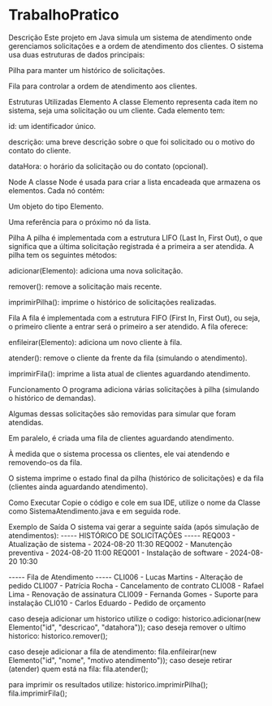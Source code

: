 # TrabalhoPratico
Descrição
Este projeto em Java simula um sistema de atendimento onde gerenciamos solicitações e a ordem de atendimento dos clientes. O sistema usa duas estruturas de dados principais:

Pilha para manter um histórico de solicitações.

Fila para controlar a ordem de atendimento aos clientes.

Estruturas Utilizadas
Elemento
A classe Elemento representa cada item no sistema, seja uma solicitação ou um cliente. Cada elemento tem:

id: um identificador único.

descrição: uma breve descrição sobre o que foi solicitado ou o motivo do contato do cliente.

dataHora: o horário da solicitação ou do contato (opcional).

Node
A classe Node é usada para criar a lista encadeada que armazena os elementos. Cada nó contém:

Um objeto do tipo Elemento.

Uma referência para o próximo nó da lista.

Pilha
A pilha é implementada com a estrutura LIFO (Last In, First Out), o que significa que a última solicitação registrada é a primeira a ser atendida. A pilha tem os seguintes métodos:

adicionar(Elemento): adiciona uma nova solicitação.

remover(): remove a solicitação mais recente.

imprimirPilha(): imprime o histórico de solicitações realizadas.

Fila
A fila é implementada com a estrutura FIFO (First In, First Out), ou seja, o primeiro cliente a entrar será o primeiro a ser atendido. A fila oferece:

enfileirar(Elemento): adiciona um novo cliente à fila.

atender(): remove o cliente da frente da fila (simulando o atendimento).

imprimirFila(): imprime a lista atual de clientes aguardando atendimento.

Funcionamento
O programa adiciona várias solicitações à pilha (simulando o histórico de demandas).

Algumas dessas solicitações são removidas para simular que foram atendidas.

Em paralelo, é criada uma fila de clientes aguardando atendimento.

À medida que o sistema processa os clientes, ele vai atendendo e removendo-os da fila.

O sistema imprime o estado final da pilha (histórico de solicitações) e da fila (clientes ainda aguardando atendimento).

Como Executar
Copie o código e cole em sua IDE, utilize o nome da Classe como SistemaAtendimento.java e em seguida rode.

Exemplo de Saída
O sistema vai gerar a seguinte saída (após simulação de atendimentos):
----- HISTÓRICO DE SOLICITAÇÕES -----
REQ003 - Atualização de sistema - 2024-08-20 11:30
REQ002 - Manutenção preventiva - 2024-08-20 11:00
REQ001 - Instalação de software - 2024-08-20 10:30

----- Fila de Atendimento -----
CLI006 - Lucas Martins - Alteração de pedido
CLI007 - Patrícia Rocha - Cancelamento de contrato
CLI008 - Rafael Lima - Renovação de assinatura
CLI009 - Fernanda Gomes - Suporte para instalação
CLI010 - Carlos Eduardo - Pedido de orçamento

caso deseja adicionar um historico utilize o codigo:
            historico.adicionar(new Elemento("id", "descricao", "datahora"));
caso deseja remover o ultimo historico:
            historico.remover();

caso deseje adicionar a fila de atendimento:
            fila.enfileirar(new Elemento("id", "nome", "motivo atendimento"));
caso deseje retirar (atender) quem está na fila:
            fila.atender();

para imprimir os resultados utilize:
            historico.imprimirPilha();
            fila.imprimirFila();
